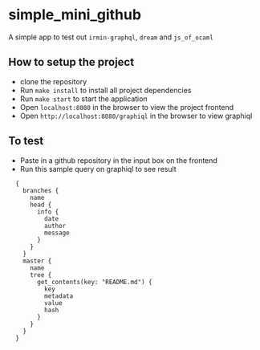 # simple_mini_github

A simple app to test out `irmin-graphql`, `dream` and `js_of_ocaml`

## How to setup the project
- clone the repository
- Run `make install` to install all project dependencies
- Run `make start` to start the application 
- Open `localhost:8080` in the browser to view the project frontend
- Open `http://localhost:8080/graphiql` in the browser to view graphiql

## To test
- Paste in a github repository in the input box on the frontend
- Run this sample query on graphiql to see result 
```
  {
    branches {
      name
      head {
        info {
          date
          author
          message
        }
      }
    }
    master {
      name
      tree {
        get_contents(key: "README.md") {
          key
          metadata
          value
          hash
        }
      }
    }
  }
```